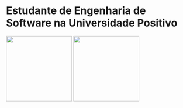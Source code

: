## <h1>Estudante de Engenharia de Software na Universidade Positivo</h1>
<div>
  <a href="https://github.com/GustavoGogola91">
  <img height="180em" src="https://github-readme-stats.vercel.app/api?username=GustavoGogola91&show_icons=true&theme=dracula&include_all_commits=true&count_private=true"/>
  <img height="180em" src="https://github-readme-stats.vercel.app/api/top-langs?username=GustavoGogola91&layout=compact&langs_count=7&theme=dracula"/>
</div>
